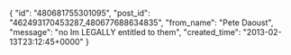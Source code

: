  {
   "id": "480681755301095",
   "post_id": "462493170453287_480677688634835",
   "from_name": "Pete Daoust",
   "message": "no Im LEGALLY entitled to them",
   "created_time": "2013-02-13T23:12:45+0000"
 }
